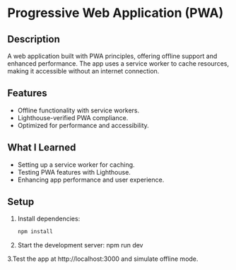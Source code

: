 # Progressive Web Application (PWA)

## Description
A web application built with PWA principles, offering offline support and enhanced performance. The app uses a service worker to cache resources, making it accessible without an internet connection.

## Features
- Offline functionality with service workers.
- Lighthouse-verified PWA compliance.
- Optimized for performance and accessibility.

## What I Learned
- Setting up a service worker for caching.
- Testing PWA features with Lighthouse.
- Enhancing app performance and user experience.

## Setup
1. Install dependencies:
   ```bash
   npm install
   
2. Start the development server:
npm run dev

3.Test the app at http://localhost:3000 and simulate offline mode.
